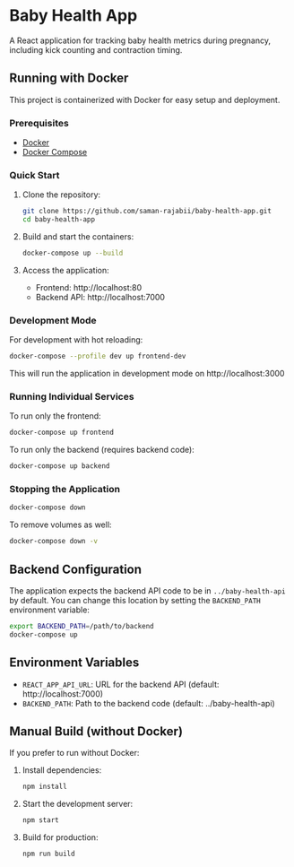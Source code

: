 # Baby Health App

A React application for tracking baby health metrics during pregnancy, including kick counting and contraction timing.

## Running with Docker

This project is containerized with Docker for easy setup and deployment.

### Prerequisites

- [Docker](https://docs.docker.com/get-docker/)
- [Docker Compose](https://docs.docker.com/compose/install/)

### Quick Start

1. Clone the repository:

   ```bash
   git clone https://github.com/saman-rajabii/baby-health-app.git
   cd baby-health-app
   ```

2. Build and start the containers:

   ```bash
   docker-compose up --build
   ```

3. Access the application:
   - Frontend: http://localhost:80
   - Backend API: http://localhost:7000

### Development Mode

For development with hot reloading:

```bash
docker-compose --profile dev up frontend-dev
```

This will run the application in development mode on http://localhost:3000

### Running Individual Services

To run only the frontend:

```bash
docker-compose up frontend
```

To run only the backend (requires backend code):

```bash
docker-compose up backend
```

### Stopping the Application

```bash
docker-compose down
```

To remove volumes as well:

```bash
docker-compose down -v
```

## Backend Configuration

The application expects the backend API code to be in `../baby-health-api` by default. You can change this location by setting the `BACKEND_PATH` environment variable:

```bash
export BACKEND_PATH=/path/to/backend
docker-compose up
```

## Environment Variables

- `REACT_APP_API_URL`: URL for the backend API (default: http://localhost:7000)
- `BACKEND_PATH`: Path to the backend code (default: ../baby-health-api)

## Manual Build (without Docker)

If you prefer to run without Docker:

1. Install dependencies:

   ```bash
   npm install
   ```

2. Start the development server:

   ```bash
   npm start
   ```

3. Build for production:
   ```bash
   npm run build
   ```
